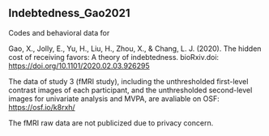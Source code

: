 ## Indebtedness_Gao2021

Codes and behavioral data for

Gao, X., Jolly, E., Yu, H., Liu, H., Zhou, X., & Chang, L. J. (2020). The hidden cost of receiving favors: A theory of indebtedness. bioRxiv.doi: https://doi.org/10.1101/2020.02.03.926295

The data of study 3 (fMRI study), including the unthresholded first-level contrast images of each participant, and the unthresholded second-level images for univariate analysis and MVPA, are avaliable on OSF: https://osf.io/k8rxh/


The fMRI raw data are not publicized due to privacy concern.
